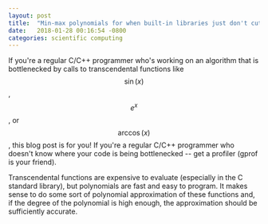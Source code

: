 ```yaml
---
layout: post
title:  "Min-max polynomials for when built-in libraries just don't cut it"
date:   2018-01-28 00:16:54 -0800
categories: scientific computing
---
```

If you're a regular C/C++ programmer who's working on an algorithm that is bottlenecked by calls to transcendental functions like $$\sin(x)$$, $$e^{x}$$, or $$\arccos(x)$$, this blog post is for you! If you're a regular C/C++ programmer who doesn't know where your code is being bottlenecked -- get a profiler (gprof is your friend). 

Transcendental functions are expensive to evaluate (especially in the C standard library), but polynomials are fast and easy to program. It makes sense to do some sort of polynomial approximation of these functions and, if the degree of the polynomial is high enough, the approximation should be sufficiently accurate. 